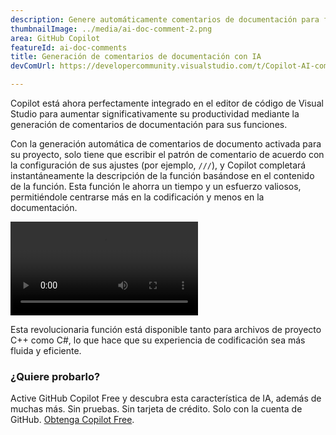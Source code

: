 ```yaml
---
description: Genere automáticamente comentarios de documentación para funciones C++ y C#.
thumbnailImage: ../media/ai-doc-comment-2.png
area: GitHub Copilot
featureId: ai-doc-comments
title: Generación de comentarios de documentación con IA
devComUrl: https://developercommunity.visualstudio.com/t/Copilot-AI-comment-generation-on-method/10744262

---
```



Copilot está ahora perfectamente integrado en el editor de código de Visual Studio para aumentar significativamente su productividad mediante la generación de comentarios de documentación para sus funciones.

Con la generación automática de comentarios de documento activada para su proyecto, solo tiene que escribir el patrón de comentario de acuerdo con la configuración de sus ajustes (por ejemplo, `///`), y Copilot completará instantáneamente la descripción de la función basándose en el contenido de la función. Esta función le ahorra un tiempo y un esfuerzo valiosos, permitiéndole centrarse más en la codificación y menos en la documentación.

![Comentarios de documentación con IA](../media/ai-doc-comments-2.mp4)

Esta revolucionaria función está disponible tanto para archivos de proyecto C++ como C#, lo que hace que su experiencia de codificación sea más fluida y eficiente.

### ¿Quiere probarlo?
Active GitHub Copilot Free y descubra esta característica de IA, además de muchas más.
 Sin pruebas. Sin tarjeta de crédito. Solo con la cuenta de GitHub. [Obtenga Copilot Free](https://github.com/settings/copilot).
